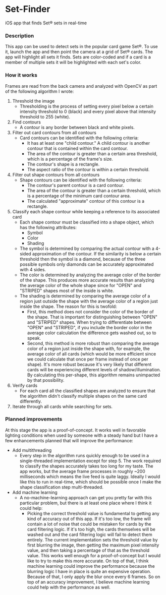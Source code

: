 # Set-Finder
iOS app that finds Set® sets in real-time

### Description
This app can be used to detect sets in the popular card game Set®.  To use it, launch the app and then point the camera at a grid of Set® cards.  The app will highlight all sets it finds.  Sets are color-coded and if a card is a member of multiple sets it will be highlighted with each set's color.

### How it works
Frames are read from the back camera and analyzed with OpenCV as part of the following algorithm I wrote:

1. Threshold the image
   - Thresholding is the process of setting every pixel below a certain intensity threshold to 0 (black) and every pixel above that intensity threshold to 255 (white).
2. Find contours
   - A contour is any border between black and white pixels.
3. Filter out card contours from all contours
   - Card contours can be identified with the following criteria:
      - It has at least one "child contour."  A child contour is another contour that is contained within the card contour.
      - The area of the contour is greater than a certain area threshold, which is a percentage of the frame's size.
      - The contour's shape is a rectangle.
      - The aspect ratio of the contour is within a certain threshold.
4. Filter out shape contours from all contours
   - Shape contours can be identified with the following criteria:
      - The contour's parent contour is a card contour.
      - The area of the contour is greater than a certain threshold, which is a percentage of the minimum card contour area.
      - The calculated "approximate" contour of this contour is a rectangle.
5. Classify each shape contour while keeping a reference to its associated card
   - Each shape contour must be classified into a shape object, which has the following attributes:
      - Symbol
      - Color
      - Shading
   - The symbol is determined by comparing the actual contour with a 4-sided approximation of the contour.  If the similarity is below a certain threshold then the symbol is a diamond, because of the three possible symbols only diamonds can be accurately approximated with 4 sides.
   - The color is determined by analyzing the average color of the border of the shape.  This produces more accurate results than analyzing the average color of the whole shape since for "OPEN" and "STRIPED" shapes most of the inside is white.
   - The shading is determined by comparing the average color of a region just outside the shape with the average color of a region just inside the shape.  The reason for this is twofold:
      - First, this method does not consider the color of the border of the shape.  That is important for distinguishing between "OPEN" and "STRIPED" shapes.  When trying to differentiate between "OPEN" and "STRIPED", if you include the border color in the average color calculation the difference gets washed out, so to speak.
      - Second, this method is more robust than comparing the average color of a region just inside the shape with, for example, the average color of all cards (which would be more efficient since we could calculate that once per frame instead of once per shape).  It's more robust because it's very likely that different cards will be experiencing different levels of shadow/illumination.  By calculating this per-shape, this algorithm remains unimpacted by that possibility.
6. Verify cards
   - For each card all the classified shapes are analyzed to ensure that the algorithm didn't classify multiple shapes on the same card differently.
7. Iterate through all cards while searching for sets.

### Planned improvements
At this stage the app is a proof-of-concept.  It works well in favorable lighting conditions when used by someone with a steady hand but I have a few enhancements planned that will improve the performance:
- Add multithreading
   - Every step in the algorithm runs quickly enough to be used in a single-threaded implementation except for step 5.  The work required to classify the shapes accurately takes too long for my taste.  The app works, but the average frame processes in roughly ~200 milliseconds which means the live feed is quite laggy.  Ideally I would like this to run in real-time, which should be possible once I make the shape classification step multi-threaded.
- Add machine learning
   - A no-machine-learning approach can get you pretty far with this particular problem, but there is at least one place where I think it could help:
      - Picking the correct threshold value is fundamental to getting any kind of accuracy out of this app.  If it's too low, the frame will contain a lot of noise that could be mistaken for cards by the card filtering logic.  If it's too high, the cards themselves will be washed out and the card filtering logic will fail to detect them entirely.  The current implementation sets the threshold value by first blurring the image, then getting the maximum pixel intensity value, and then taking a percentage of that as the threshold value.  This works well enough for a proof-of-concept but I would like to try to make this more accurate.  On top of that, I think machine learning could improve the performance because the blurring logic I have in place is quite an expensive operation.  Because of that, I only apply the blur once every 6 frames.  So on top of an accuracy improvement, I believe machine learning could help with the performance as well.
